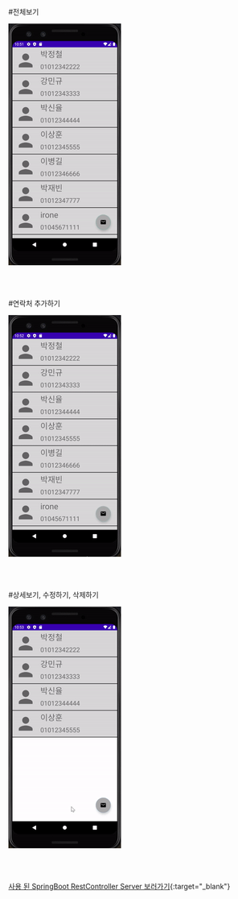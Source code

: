 #전체보기

![이미지](img/findall.gif)

</br>
</br>

#연락처 추가하기

![이미지](img/save.gif)

</br>
</br>

#상세보기, 수정하기, 삭제하기

![이미지](img/edit.gif)

</br>
</br>

[사용 된 SpringBoot RestController Server 보러가기](https://github.com/iron-ee/Android_retrofit2_PhoneBookApp){:target="_blank"}

